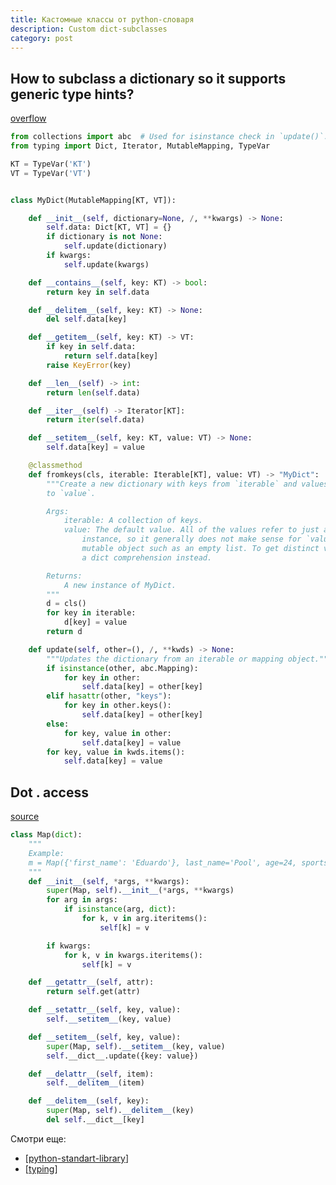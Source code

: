```yaml
---
title: Кастомные классы от python-словаря
description: Custom dict-subclasses
category: post
---
```

## How to subclass a dictionary so it supports generic type hints?

[overflow](https://stackoverflow.com/a/64323140/15966204)

```python
from collections import abc  # Used for isinstance check in `update()`.
from typing import Dict, Iterator, MutableMapping, TypeVar

KT = TypeVar('KT')
VT = TypeVar('VT')


class MyDict(MutableMapping[KT, VT]):

    def __init__(self, dictionary=None, /, **kwargs) -> None:
        self.data: Dict[KT, VT] = {}
        if dictionary is not None:
            self.update(dictionary)
        if kwargs:
            self.update(kwargs)

    def __contains__(self, key: KT) -> bool:
        return key in self.data

    def __delitem__(self, key: KT) -> None:
        del self.data[key]

    def __getitem__(self, key: KT) -> VT:
        if key in self.data:
            return self.data[key]
        raise KeyError(key)

    def __len__(self) -> int:
        return len(self.data)

    def __iter__(self) -> Iterator[KT]:
        return iter(self.data)

    def __setitem__(self, key: KT, value: VT) -> None:
        self.data[key] = value

    @classmethod
    def fromkeys(cls, iterable: Iterable[KT], value: VT) -> "MyDict":
        """Create a new dictionary with keys from `iterable` and values set
        to `value`.

        Args:
            iterable: A collection of keys.
            value: The default value. All of the values refer to just a single
                instance, so it generally does not make sense for `value` to be a
                mutable object such as an empty list. To get distinct values, use
                a dict comprehension instead.

        Returns:
            A new instance of MyDict.
        """
        d = cls()
        for key in iterable:
            d[key] = value
        return d

    def update(self, other=(), /, **kwds) -> None:
        """Updates the dictionary from an iterable or mapping object."""
        if isinstance(other, abc.Mapping):
            for key in other:
                self.data[key] = other[key]
        elif hasattr(other, "keys"):
            for key in other.keys():
                self.data[key] = other[key]
        else:
            for key, value in other:
                self.data[key] = value
        for key, value in kwds.items():
            self.data[key] = value
```

## Dot . access

[source](https://stackoverflow.com/a/32107024/15966204)

```python
class Map(dict):
    """
    Example:
    m = Map({'first_name': 'Eduardo'}, last_name='Pool', age=24, sports=['Soccer'])
    """
    def __init__(self, *args, **kwargs):
        super(Map, self).__init__(*args, **kwargs)
        for arg in args:
            if isinstance(arg, dict):
                for k, v in arg.iteritems():
                    self[k] = v

        if kwargs:
            for k, v in kwargs.iteritems():
                self[k] = v

    def __getattr__(self, attr):
        return self.get(attr)

    def __setattr__(self, key, value):
        self.__setitem__(key, value)

    def __setitem__(self, key, value):
        super(Map, self).__setitem__(key, value)
        self.__dict__.update({key: value})

    def __delattr__(self, item):
        self.__delitem__(item)

    def __delitem__(self, key):
        super(Map, self).__delitem__(key)
        del self.__dict__[key]
```

Смотри еще:

- [[python-standart-library]]
- [[typing]]

[//begin]: # "Autogenerated link references for markdown compatibility"
[python-standart-library]: ../lists/python-standart-library "Стандартная библиотека python и полезные ресурсы"
[typing]: ../notes/typing "Typing"
[//end]: # "Autogenerated link references"